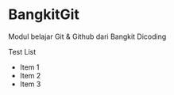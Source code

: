 # BangkitGit
Modul belajar Git &amp; Github dari Bangkit Dicoding

Test List
- Item 1
- Item 2
- Item 3

